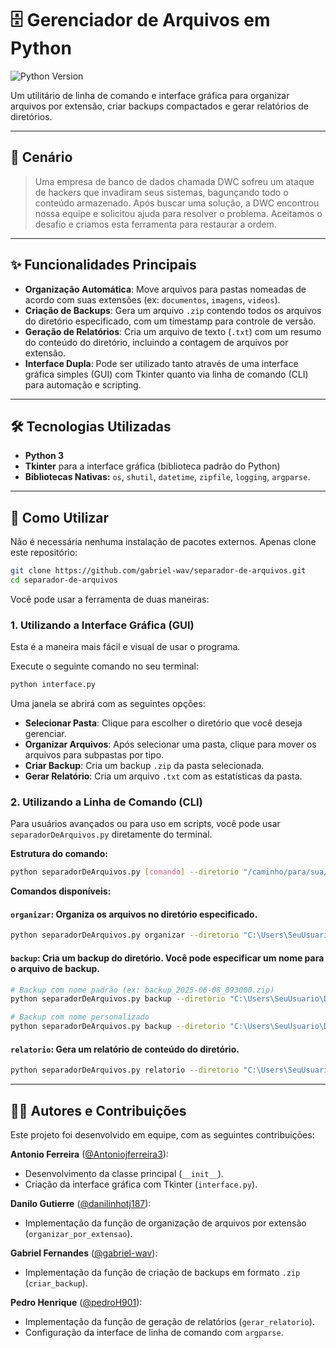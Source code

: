 # 🗄️ Gerenciador de Arquivos em Python

![Python Version](https://img.shields.io/badge/python-3.x-blue.svg)

Um utilitário de linha de comando e interface gráfica para organizar arquivos por extensão, criar backups compactados e gerar relatórios de diretórios.

---

## 📖 Cenário

> Uma empresa de banco de dados chamada DWC sofreu um ataque de hackers que invadiram seus sistemas, bagunçando todo o conteúdo armazenado. Após buscar uma solução, a DWC encontrou nossa equipe e solicitou ajuda para resolver o problema. Aceitamos o desafio e criamos esta ferramenta para restaurar a ordem.

---

## ✨ Funcionalidades Principais

* **Organização Automática**: Move arquivos para pastas nomeadas de acordo com suas extensões (ex: `documentos`, `imagens`, `videos`).
* **Criação de Backups**: Gera um arquivo `.zip` contendo todos os arquivos do diretório especificado, com um timestamp para controle de versão.
* **Geração de Relatórios**: Cria um arquivo de texto (`.txt`) com um resumo do conteúdo do diretório, incluindo a contagem de arquivos por extensão.
* **Interface Dupla**: Pode ser utilizado tanto através de uma interface gráfica simples (GUI) com Tkinter quanto via linha de comando (CLI) para automação e scripting.

---

## 🛠️ Tecnologias Utilizadas

* **Python 3**
* **Tkinter** para a interface gráfica (biblioteca padrão do Python)
* **Bibliotecas Nativas:** `os`, `shutil`, `datetime`, `zipfile`, `logging`, `argparse`.

---

## 🚀 Como Utilizar

Não é necessária nenhuma instalação de pacotes externos. Apenas clone este repositório:

```bash
git clone https://github.com/gabriel-wav/separador-de-arquivos.git
cd separador-de-arquivos
```

Você pode usar a ferramenta de duas maneiras:

### 1. Utilizando a Interface Gráfica (GUI)

Esta é a maneira mais fácil e visual de usar o programa.

Execute o seguinte comando no seu terminal:

```bash
python interface.py
```

Uma janela se abrirá com as seguintes opções:

- **Selecionar Pasta**: Clique para escolher o diretório que você deseja gerenciar.
- **Organizar Arquivos**: Após selecionar uma pasta, clique para mover os arquivos para subpastas por tipo.
- **Criar Backup**: Cria um backup `.zip` da pasta selecionada.
- **Gerar Relatório**: Cria um arquivo `.txt` com as estatísticas da pasta.

### 2. Utilizando a Linha de Comando (CLI)

Para usuários avançados ou para uso em scripts, você pode usar `separadorDeArquivos.py` diretamente do terminal.

**Estrutura do comando:**
```bash
python separadorDeArquivos.py [comando] --diretorio "/caminho/para/sua/pasta"
```

**Comandos disponíveis:**

#### `organizar`: Organiza os arquivos no diretório especificado.

```bash
python separadorDeArquivos.py organizar --diretorio "C:\Users\SeuUsuario\Downloads"
```

#### `backup`: Cria um backup do diretório. Você pode especificar um nome para o arquivo de backup.

```bash
# Backup com nome padrão (ex: backup_2025-06-08_093000.zip)
python separadorDeArquivos.py backup --diretorio "C:\Users\SeuUsuario\Documentos"

# Backup com nome personalizado
python separadorDeArquivos.py backup --diretorio "C:\Users\SeuUsuario\Documentos" --nome "Backup_Projeto_Final"
```

#### `relatorio`: Gera um relatório de conteúdo do diretório.

```bash
python separadorDeArquivos.py relatorio --diretorio "C:\Users\SeuUsuario\Imagens"
```

---

## 👨‍💻 Autores e Contribuições

Este projeto foi desenvolvido em equipe, com as seguintes contribuições:

**Antonio Ferreira** ([@Antoniojferreira3](https://github.com/Antoniojferreira3)):
- Desenvolvimento da classe principal (`__init__`).
- Criação da interface gráfica com Tkinter (`interface.py`).

**Danilo Gutierre** ([@danilinhotj187](https://github.com/danilinhotj187)):
- Implementação da função de organização de arquivos por extensão (`organizar_por_extensao`).

**Gabriel Fernandes** ([@gabriel-wav](https://github.com/gabriel-wav)):
- Implementação da função de criação de backups em formato `.zip` (`criar_backup`).

**Pedro Henrique** ([@pedroH901](https://github.com/pedroH901)):
- Implementação da função de geração de relatórios (`gerar_relatorio`).
- Configuração da interface de linha de comando com `argparse`.
